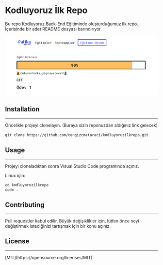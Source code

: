 # Kodluyoruz İlk Repo
Bu repo Kodluyoruz Back-End Eğitiminde oluşturduğumuz ilk repo. İçerisinde bir adet README dosyası barındırıyor.

![Ekran Resmi](image.png)

## Installation
<hr>
Öncelikle projeyi clonelayın. (Buraya sizin reponuzdan aldığınız link gelecek)

`git clone https://github.com/cengizcmataraci/kodluyoruzilkrepo.git`

## Usage
<hr>
Projeyi cloneladıktan sonra Visual Studio Code programında açınız.

Linux için:

```
cd kodluyoruzilkrepo
code .
```

## Contributing
<hr>
Pull requestler kabul edilir. Büyük değişiklikler için, lütfen önce neyi değiştirmek istediğinizi tartışmak için bir konu açınız.

## License
<hr>
[MIT](https://opensource.org/licenses/MIT)

